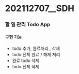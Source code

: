 # 202112707__SDH


### 할 일 관리 Todo App

#### 구현 기능
- todo 추가, 완료처리 , 삭제
- todo 전체 완료 / 해제 처리
- 완료 todo 삭제
- todo 전체 삭제

